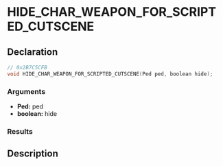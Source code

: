 # HIDE_CHAR_WEAPON_FOR_SCRIPTED_CUTSCENE

## Declaration
```cpp
// 0x2B7C5CFB
void HIDE_CHAR_WEAPON_FOR_SCRIPTED_CUTSCENE(Ped ped, boolean hide);
```

### Arguments
- **Ped:** ped
- **boolean:** hide

### Results

## Description

